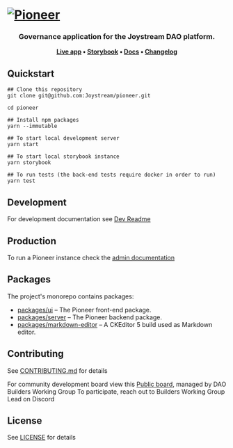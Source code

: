 <h1 >
    <a href="https://pioneerapp.xyz">
        <img alt="Pioneer" src="https://user-images.githubusercontent.com/247363/116713796-699da780-a9d5-11eb-82b1-a42bccd642d7.png" />
    </a>
</h1>

<h3 align="center">
	Governance application for the Joystream DAO platform.
</h3>

<p align="center">
	<strong>
        <a href="https://pioneerapp.xyz">Live app</a>
        •
        <a href="https://pioneer-2-storybook.vercel.app">Storybook</a>
        •
        <a href="docs/README.md">Docs</a>
        •
        <a href="CHANGELOG.md">Changelog</a>
	</strong>
</p>

## Quickstart


```shell
## Clone this repository
git clone git@github.com:Joystream/pioneer.git

cd pioneer

## Install npm packages
yarn --immutable

## To start local development server
yarn start

## To start local storybook instance
yarn storybook

## To run tests (the back-end tests require docker in order to run)
yarn test
```

## Development

For development documentation see [Dev Readme](docs/README.md)

## Production

To run a Pioneer instance check the [admin documentation](docs/admin.md)

## Packages

The project's monorepo contains packages:

- [packages/ui](packages/ui) – The Pioneer front-end package.
- [packages/server](packages/server) – The Pioneer backend package.
- [packages/markdown-editor](packages/markdown-editor) – A CKEditor 5 build used as Markdown editor.

## Contributing

See [CONTRIBUTING.md](CONTRIBUTING.md) for details

For community development board view this [Public board](https://github.com/orgs/Joystream/projects/55), managed by DAO Builders Working Group
To participate, reach out to Builders Working Group Lead on Discord


## License

See [LICENSE](LICENSE) for details
